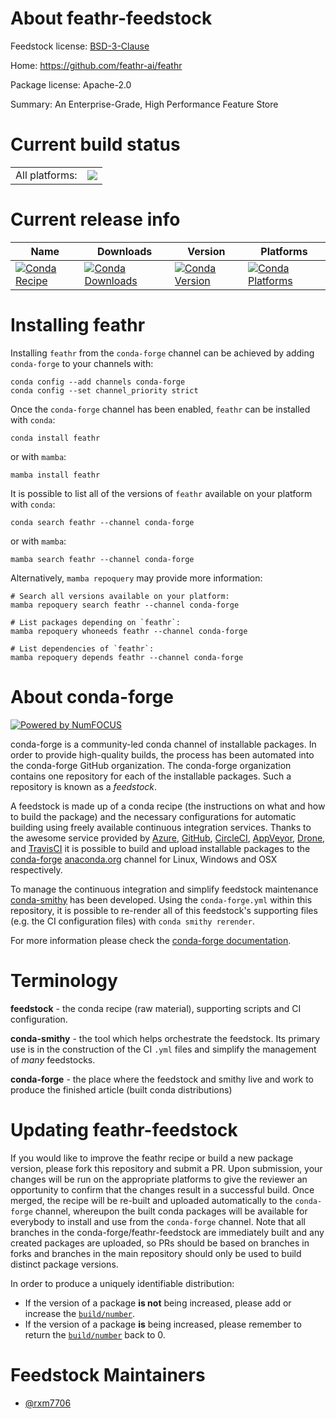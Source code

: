 About feathr-feedstock
======================

Feedstock license: [BSD-3-Clause](https://github.com/conda-forge/feathr-feedstock/blob/main/LICENSE.txt)

Home: https://github.com/feathr-ai/feathr

Package license: Apache-2.0

Summary: An Enterprise-Grade, High Performance Feature Store

Current build status
====================


<table><tr><td>All platforms:</td>
    <td>
      <a href="https://dev.azure.com/conda-forge/feedstock-builds/_build/latest?definitionId=20266&branchName=main">
        <img src="https://dev.azure.com/conda-forge/feedstock-builds/_apis/build/status/feathr-feedstock?branchName=main">
      </a>
    </td>
  </tr>
</table>

Current release info
====================

| Name | Downloads | Version | Platforms |
| --- | --- | --- | --- |
| [![Conda Recipe](https://img.shields.io/badge/recipe-feathr-green.svg)](https://anaconda.org/conda-forge/feathr) | [![Conda Downloads](https://img.shields.io/conda/dn/conda-forge/feathr.svg)](https://anaconda.org/conda-forge/feathr) | [![Conda Version](https://img.shields.io/conda/vn/conda-forge/feathr.svg)](https://anaconda.org/conda-forge/feathr) | [![Conda Platforms](https://img.shields.io/conda/pn/conda-forge/feathr.svg)](https://anaconda.org/conda-forge/feathr) |

Installing feathr
=================

Installing `feathr` from the `conda-forge` channel can be achieved by adding `conda-forge` to your channels with:

```
conda config --add channels conda-forge
conda config --set channel_priority strict
```

Once the `conda-forge` channel has been enabled, `feathr` can be installed with `conda`:

```
conda install feathr
```

or with `mamba`:

```
mamba install feathr
```

It is possible to list all of the versions of `feathr` available on your platform with `conda`:

```
conda search feathr --channel conda-forge
```

or with `mamba`:

```
mamba search feathr --channel conda-forge
```

Alternatively, `mamba repoquery` may provide more information:

```
# Search all versions available on your platform:
mamba repoquery search feathr --channel conda-forge

# List packages depending on `feathr`:
mamba repoquery whoneeds feathr --channel conda-forge

# List dependencies of `feathr`:
mamba repoquery depends feathr --channel conda-forge
```


About conda-forge
=================

[![Powered by
NumFOCUS](https://img.shields.io/badge/powered%20by-NumFOCUS-orange.svg?style=flat&colorA=E1523D&colorB=007D8A)](https://numfocus.org)

conda-forge is a community-led conda channel of installable packages.
In order to provide high-quality builds, the process has been automated into the
conda-forge GitHub organization. The conda-forge organization contains one repository
for each of the installable packages. Such a repository is known as a *feedstock*.

A feedstock is made up of a conda recipe (the instructions on what and how to build
the package) and the necessary configurations for automatic building using freely
available continuous integration services. Thanks to the awesome service provided by
[Azure](https://azure.microsoft.com/en-us/services/devops/), [GitHub](https://github.com/),
[CircleCI](https://circleci.com/), [AppVeyor](https://www.appveyor.com/),
[Drone](https://cloud.drone.io/welcome), and [TravisCI](https://travis-ci.com/)
it is possible to build and upload installable packages to the
[conda-forge](https://anaconda.org/conda-forge) [anaconda.org](https://anaconda.org/)
channel for Linux, Windows and OSX respectively.

To manage the continuous integration and simplify feedstock maintenance
[conda-smithy](https://github.com/conda-forge/conda-smithy) has been developed.
Using the ``conda-forge.yml`` within this repository, it is possible to re-render all of
this feedstock's supporting files (e.g. the CI configuration files) with ``conda smithy rerender``.

For more information please check the [conda-forge documentation](https://conda-forge.org/docs/).

Terminology
===========

**feedstock** - the conda recipe (raw material), supporting scripts and CI configuration.

**conda-smithy** - the tool which helps orchestrate the feedstock.
                   Its primary use is in the construction of the CI ``.yml`` files
                   and simplify the management of *many* feedstocks.

**conda-forge** - the place where the feedstock and smithy live and work to
                  produce the finished article (built conda distributions)


Updating feathr-feedstock
=========================

If you would like to improve the feathr recipe or build a new
package version, please fork this repository and submit a PR. Upon submission,
your changes will be run on the appropriate platforms to give the reviewer an
opportunity to confirm that the changes result in a successful build. Once
merged, the recipe will be re-built and uploaded automatically to the
`conda-forge` channel, whereupon the built conda packages will be available for
everybody to install and use from the `conda-forge` channel.
Note that all branches in the conda-forge/feathr-feedstock are
immediately built and any created packages are uploaded, so PRs should be based
on branches in forks and branches in the main repository should only be used to
build distinct package versions.

In order to produce a uniquely identifiable distribution:
 * If the version of a package **is not** being increased, please add or increase
   the [``build/number``](https://docs.conda.io/projects/conda-build/en/latest/resources/define-metadata.html#build-number-and-string).
 * If the version of a package **is** being increased, please remember to return
   the [``build/number``](https://docs.conda.io/projects/conda-build/en/latest/resources/define-metadata.html#build-number-and-string)
   back to 0.

Feedstock Maintainers
=====================

* [@rxm7706](https://github.com/rxm7706/)

